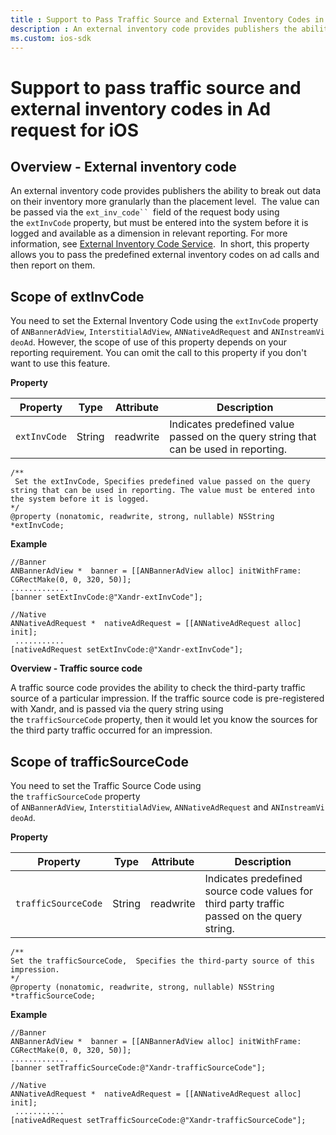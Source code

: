 ```yaml
---
title : Support to Pass Traffic Source and External Inventory Codes in Ad Request for iOS
description : An external inventory code provides publishers the ability to break out data on their inventory more granularly than the placement level.  
ms.custom: ios-sdk
---
```



# Support to pass traffic source and external inventory codes in Ad request for iOS

## Overview - External inventory code

An external inventory code provides publishers the ability to break out
data on their inventory more granularly than the placement level.  The
value can be passed via the `ext_inv_code`` `field of the request body
using the `extInvCode` property, but must be entered into the system
before it is logged and available as a dimension in relevant reporting.
For more information, see [External Inventory Code Service](../digital-platform-api/external-inventory-code-service.md).  In
short, this property allows you to pass the predefined external
inventory codes on ad calls and then report on them.

## Scope of extInvCode

You need to set the External Inventory Code using
the `extInvCode` property
of `ANBannerAdView`, `InterstitialAdView`, `ANNativeAdRequest` and `ANInstreamVideoAd`.
However, the scope of use of this property depends on your reporting
requirement. You can omit the call to this property if you don't want to
use this feature. 

**Property**

| Property | Type | Attribute | Description |
|---|---|---|---|
| `extInvCode` | String | readwrite | Indicates predefined value passed on the query string that can be used in reporting. |

``` 
/**
 Set the extInvCode, Specifies predefined value passed on the query string that can be used in reporting. The value must be entered into the system before it is logged.
*/
@property (nonatomic, readwrite, strong, nullable) NSString *extInvCode;
```

 **Example**

``` 
//Banner
ANBannerAdView *  banner = [[ANBannerAdView alloc] initWithFrame: CGRectMake(0, 0, 320, 50)];
.............
[banner setExtInvCode:@"Xandr-extInvCode"];
 
//Native
ANNativeAdRequest *  nativeAdRequest = [[ANNativeAdRequest alloc] init];
 ...........
[nativeAdRequest setExtInvCode:@"Xandr-extInvCode"];
```

**Overview - Traffic source code**

A traffic source code provides the ability to check the third-party
traffic source of a particular impression. If the traffic source code is
pre-registered with Xandr, and is passed via the
query string using the `trafficSourceCode` property, then it would let
you know the sources for the third party traffic occurred for an
impression.

## Scope of trafficSourceCode

You need to set the Traffic Source Code using
the `trafficSourceCode` property
of `ANBannerAdView`, `InterstitialAdView`, `ANNativeAdRequest` and `ANInstreamVideoAd`.  

**Property**

| Property | Type | Attribute | Description |
|---|---|---|---|
| `trafficSourceCode` | String | readwrite | Indicates predefined source code values for third party traffic passed on the query string. |

``` 
/**
Set the trafficSourceCode,  Specifies the third-party source of this impression.
*/
@property (nonatomic, readwrite, strong, nullable) NSString *trafficSourceCode;
```

**Example**

``` 
//Banner
ANBannerAdView *  banner = [[ANBannerAdView alloc] initWithFrame: CGRectMake(0, 0, 320, 50)];
.............
[banner setTrafficSourceCode:@"Xandr-trafficSourceCode"];
 
//Native
ANNativeAdRequest *  nativeAdRequest = [[ANNativeAdRequest alloc] init];
 ...........
[nativeAdRequest setTrafficSourceCode:@"Xandr-trafficSourceCode"];
```
